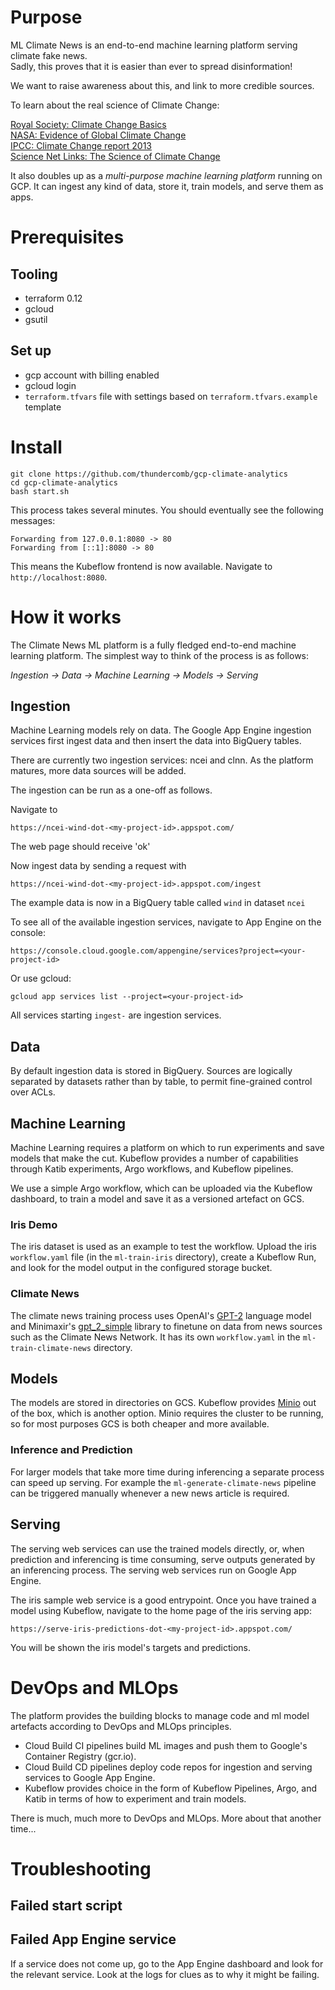 # Purpose

ML Climate News is an end-to-end machine learning platform serving climate fake news.  
Sadly, this proves that it is easier than ever to spread disinformation!

We want to raise awareness about this, and link to more credible sources.

To learn about the real science of Climate Change:

[Royal Society: Climate Change Basics](https://royalsociety.org/topics-policy/projects/climate-change-evidence-causes/basics-of-climate-change/)  
[NASA: Evidence of Global Climate Change](https://climate.nasa.gov/evidence/)  
[IPCC: Climate Change report 2013](https://www.ipcc.ch/report/ar5/wg1/)  
[Science Net Links: The Science of Climate Change](http://sciencenetlinks.com/collections/climate-change/)  

It also doubles up as a *multi-purpose machine learning platform* running on GCP. It can ingest any kind of data, store it, train models, and serve them as apps.

# Prerequisites

## Tooling

* terraform 0.12
* gcloud
* gsutil

## Set up

* gcp account with billing enabled
* gcloud login
* `terraform.tfvars` file with settings based on `terraform.tfvars.example` template

# Install

```
git clone https://github.com/thundercomb/gcp-climate-analytics
cd gcp-climate-analytics
bash start.sh
```

This process takes several minutes. You should eventually see the following messages:

```
Forwarding from 127.0.0.1:8080 -> 80
Forwarding from [::1]:8080 -> 80
```

This means the Kubeflow frontend is now available. Navigate to `http://localhost:8080`.

# How it works

The Climate News ML platform is a fully fledged end-to-end machine learning platform.
The simplest way to think of the process is as follows:

*Ingestion -> Data -> Machine Learning -> Models -> Serving*

## Ingestion

Machine Learning models rely on data. The Google App Engine ingestion services first ingest data and then insert the data into BigQuery tables.

There are currently two ingestion services: ncei and clnn. As the platform matures, more data sources will be added.

The ingestion can be run as a one-off as follows.

Navigate to

`https://ncei-wind-dot-<my-project-id>.appspot.com/`

The web page should receive 'ok'

Now ingest data by sending a request with

`https://ncei-wind-dot-<my-project-id>.appspot.com/ingest`

The example data is now in a BigQuery table called `wind` in dataset `ncei`

To see all of the available ingestion services, navigate to App Engine on the console:

`https://console.cloud.google.com/appengine/services?project=<your-project-id>`

Or use gcloud:

`gcloud app services list --project=<your-project-id>`

All services starting `ingest-` are ingestion services.

## Data

By default ingestion data is stored in BigQuery. Sources are logically separated by datasets rather than by table, to permit fine-grained control over ACLs.

## Machine Learning

Machine Learning requires a platform on which to run experiments and save models that make the cut. Kubeflow provides a number of capabilities through Katib experiments, Argo workflows, and Kubeflow pipelines.

We use a simple Argo workflow, which can be uploaded via the Kubeflow dashboard, to train a model and save it as a versioned artefact on GCS.

### Iris Demo

The iris dataset is used as an example to test the workflow. Upload the iris ```workflow.yaml``` file (in the ```ml-train-iris``` directory), create a Kubeflow Run, and look for the model output in the configured storage bucket.

### Climate News

The climate news training process uses OpenAI's [GPT-2](https://openai.com/blog/better-language-models/) language model and Minimaxir's [gpt_2_simple](https://github.com/minimaxir/gpt-2-simple) library to finetune on data from news sources such as the Climate News Network. It has its own ```workflow.yaml``` in the ```ml-train-climate-news``` directory.

## Models

The models are stored in directories on GCS. Kubeflow provides [Minio](https://min.io/) out of the box, which is another option. Minio requires the cluster to be running, so for most purposes GCS is both cheaper and more available.

### Inference and Prediction

For larger models that take more time during inferencing a separate process can speed up serving. For example the ```ml-generate-climate-news``` pipeline can be triggered manually whenever a new news article is required.

## Serving

The serving web services can use the trained models directly, or, when prediction and inferencing is time consuming, serve outputs generated by an inferencing process. The serving web services run on Google App Engine.

The iris sample web service is a good entrypoint. Once you have trained a model using Kubeflow, navigate to the home page of the iris serving app:

`https://serve-iris-predictions-dot-<my-project-id>.appspot.com/`

You will be shown the iris model's targets and predictions.

# DevOps and MLOps

The platform provides the building blocks to manage code and ml model artefacts according to DevOps and MLOps principles.

 * Cloud Build CI pipelines build ML images and push them to Google's Container Registry (gcr.io).
 * Cloud Build CD pipelines deploy code repos for ingestion and serving services to Google App Engine.
 * Kubeflow provides choice in the form of Kubeflow Pipelines, Argo, and Katib in terms of how to experiment and train models.

There is much, much more to DevOps and MLOps. More about that another time...

# Troubleshooting

## Failed start script

## Failed App Engine service

If a service does not come up, go to the App Engine dashboard and look for the relevant service. Look at the logs for clues as to why it might be failing.
